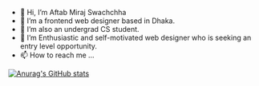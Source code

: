 - 👋 Hi, I’m Aftab Miraj Swachchha
- 👀 I’m a frontend web designer based in Dhaka.
- 🌱 I’m also an undergrad CS student. 
- 💞️ I’m Enthusiastic and self-motivated web designer who is seeking an entry level opportunity.
- 📫 How to reach me ...

[![Anurag's GitHub stats](https://github-readme-stats.vercel.app/api?username=swachchhakh)](https://github.com/anuraghazra/github-readme-stats)



<!---
swachchhakh/swachchhakh is a ✨ special ✨ repository because its `README.md` (this file) appears on your GitHub profile.
You can click the Preview link to take a look at your changes.
--->
